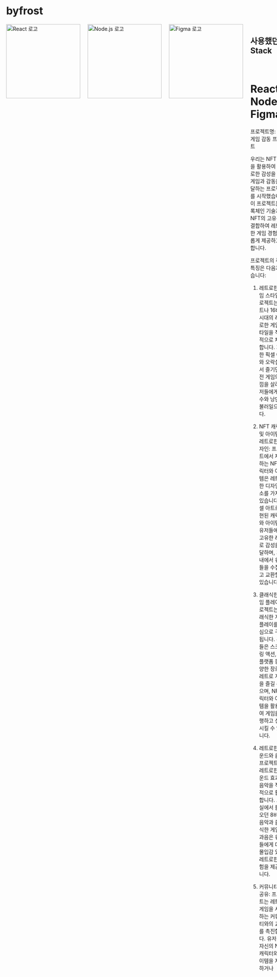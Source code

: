 # byfrost

<div style="display: flex; gap:20px">
<img src="https://raw.githubusercontent.com/gilbarbara/logos/master/logos/react.svg" alt="React 로고" style="width: 200px; height: 200px;">
<img src="https://raw.githubusercontent.com/gilbarbara/logos/master/logos/nodejs-icon.svg" alt="Node.js 로고" style="width: 200px; height: 200px;">
<img src="https://raw.githubusercontent.com/gilbarbara/logos/master/logos/figma.svg" alt="Figma 로고" style="width: 200px; height: 200px;">
<div>

<h2>사용했던 Stack</h2> <br/>
<h1>React, Nodejs, Figma</h1>

프로젝트명: NFT 게임 감동 프로젝트

우리는 NFT 코인을 활용하여 레트로한 감성을 가진 게임과 감동을 전달하는 프로젝트를 시작했습니다. 이 프로젝트는 블록체인 기술과 NFT의 고유성을 결합하여 레트로한 게임 경험을 새롭게 제공하고자 합니다.

프로젝트의 주요 특징은 다음과 같습니다:

1. 레트로한 게임 스타일: 프로젝트는 8비트나 16비트 시대의 레트로한 게임 스타일을 적극적으로 채택합니다. 화려한 픽셀 아트와 오락실에서 즐기던 고전 게임의 느낌을 살려, 유저들에게 향수와 낭만을 불러일으킵니다.

2. NFT 캐릭터 및 아이템의 레트로한 디자인: 프로젝트에서 제공하는 NFT 캐릭터와 아이템은 레트로한 디자인 요소를 가지고 있습니다. 픽셀 아트로 표현된 캐릭터와 아이템은 유저들에게 고유한 레트로 감성을 전달하며, 게임 내에서 유닛들을 수집하고 교환할 수 있습니다.

3. 클래식한 게임 플레이: 프로젝트는 클래식한 게임 플레이를 중심으로 구성됩니다. 유저들은 스크롤링 액션, 퍼즐, 플랫폼 등 다양한 장르의 레트로 게임을 즐길 수 있으며, NFT 캐릭터와 아이템을 활용하여 게임을 진행하고 성장시킬 수 있습니다.

4. 레트로한 사운드와 음악: 프로젝트는 레트로한 사운드 효과와 음악을 적극적으로 활용합니다. 오락실에서 들려오던 8비트 음악과 클래식한 게임 효과음은 유저들에게 더욱 몰입감 있고 레트로한 경험을 제공합니다.

5. 커뮤니티와 공유: 프로젝트는 레트로 게임을 사랑하는 커뮤니티와의 교류를 촉진합니다. 유저들은 자신의 NFT 캐릭터와 아이템을 자랑하거나
